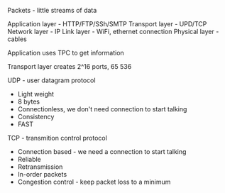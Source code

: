 Packets - little streams of data

Application layer - HTTP/FTP/SSh/SMTP
Transport layer - UPD/TCP
Network layer - IP
Link layer - WiFi, ethernet connection
Physical layer - cables

Application uses TPC to get information

Transport layer creates 2^16 ports, 65 536

UDP - user datagram protocol
* Light weight
* 8 bytes
* Connectionless, we don't need connection to start talking
* Consistency
* FAST

TCP - transmition control protocol
* Connection based - we need a connection to start talking
* Reliable
* Retransmission
* In-order packets
* Congestion control - keep packet loss to a minimum

    